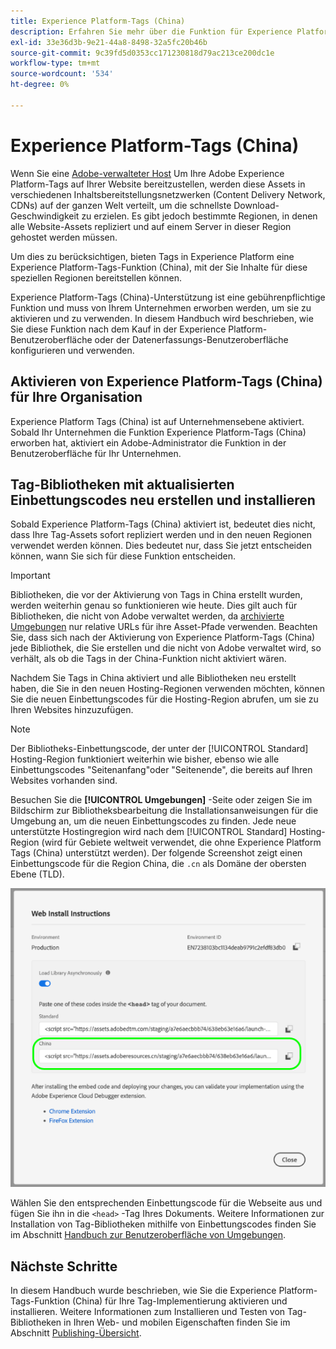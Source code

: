 ```yaml
---
title: Experience Platform-Tags (China)
description: Erfahren Sie mehr über die Funktion für Experience Platform-Tags (China) für Tags und wie Sie damit Ihre-Tags in mehreren geografischen Regionen bereitstellen können.
exl-id: 33e36d3b-9e21-44a8-8498-32a5fc20b46b
source-git-commit: 9c39fd5d0353cc171230818d79ac213ce200dc1e
workflow-type: tm+mt
source-wordcount: '534'
ht-degree: 0%

---
```


# Experience Platform-Tags (China)

Wenn Sie eine [Adobe-verwalteter Host](./hosts/managed-by-adobe-host.md) Um Ihre Adobe Experience Platform-Tags auf Ihrer Website bereitzustellen, werden diese Assets in verschiedenen Inhaltsbereitstellungsnetzwerken (Content Delivery Network, CDNs) auf der ganzen Welt verteilt, um die schnellste Download-Geschwindigkeit zu erzielen. Es gibt jedoch bestimmte Regionen, in denen alle Website-Assets repliziert und auf einem Server in dieser Region gehostet werden müssen.

Um dies zu berücksichtigen, bieten Tags in Experience Platform eine Experience Platform-Tags-Funktion (China), mit der Sie Inhalte für diese speziellen Regionen bereitstellen können.

Experience Platform-Tags (China)-Unterstützung ist eine gebührenpflichtige Funktion und muss von Ihrem Unternehmen erworben werden, um sie zu aktivieren und zu verwenden. In diesem Handbuch wird beschrieben, wie Sie diese Funktion nach dem Kauf in der Experience Platform-Benutzeroberfläche oder der Datenerfassungs-Benutzeroberfläche konfigurieren und verwenden.

## Aktivieren von Experience Platform-Tags (China) für Ihre Organisation

Experience Platform Tags (China) ist auf Unternehmensebene aktiviert. Sobald Ihr Unternehmen die Funktion Experience Platform-Tags (China) erworben hat, aktiviert ein Adobe-Administrator die Funktion in der Benutzeroberfläche für Ihr Unternehmen.

## Tag-Bibliotheken mit aktualisierten Einbettungscodes neu erstellen und installieren

Sobald Experience Platform-Tags (China) aktiviert ist, bedeutet dies nicht, dass Ihre Tag-Assets sofort repliziert werden und in den neuen Regionen verwendet werden können. Dies bedeutet nur, dass Sie jetzt entscheiden können, wann Sie sich für diese Funktion entscheiden.

>[!IMPORTANT]
>
>Bibliotheken, die vor der Aktivierung von Tags in China erstellt wurden, werden weiterhin genau so funktionieren wie heute. Dies gilt auch für Bibliotheken, die nicht von Adobe verwaltet werden, da [archivierte Umgebungen](./environments.md#archive) nur relative URLs für ihre Asset-Pfade verwenden. Beachten Sie, dass sich nach der Aktivierung von Experience Platform-Tags (China) jede Bibliothek, die Sie erstellen und die nicht von Adobe verwaltet wird, so verhält, als ob die Tags in der China-Funktion nicht aktiviert wären.

Nachdem Sie Tags in China aktiviert und alle Bibliotheken neu erstellt haben, die Sie in den neuen Hosting-Regionen verwenden möchten, können Sie die neuen Einbettungscodes für die Hosting-Region abrufen, um sie zu Ihren Websites hinzuzufügen.

>[!NOTE]
>
>Der Bibliotheks-Einbettungscode, der unter der [!UICONTROL Standard] Hosting-Region funktioniert weiterhin wie bisher, ebenso wie alle Einbettungscodes &quot;Seitenanfang&quot;oder &quot;Seitenende&quot;, die bereits auf Ihren Websites vorhanden sind.

Besuchen Sie die **[!UICONTROL Umgebungen]** -Seite oder zeigen Sie im Bildschirm zur Bibliotheksbearbeitung die Installationsanweisungen für die Umgebung an, um die neuen Einbettungscodes zu finden. Jede neue unterstützte Hostingregion wird nach dem [!UICONTROL Standard] Hosting-Region (wird für Gebiete weltweit verwendet, die ohne Experience Platform Tags (China) unterstützt werden). Der folgende Screenshot zeigt einen Einbettungscode für die Region China, die `.cn` als Domäne der obersten Ebene (TLD).

![Einbettungscode für die chinesische Region](../../images/ui/publishing/premium-cdn/embed-codes.png)

Wählen Sie den entsprechenden Einbettungscode für die Webseite aus und fügen Sie ihn in die `<head>` -Tag Ihres Dokuments. Weitere Informationen zur Installation von Tag-Bibliotheken mithilfe von Einbettungscodes finden Sie im Abschnitt [Handbuch zur Benutzeroberfläche von Umgebungen](./environments.md#installation).

## Nächste Schritte

In diesem Handbuch wurde beschrieben, wie Sie die Experience Platform-Tags-Funktion (China) für Ihre Tag-Implementierung aktivieren und installieren. Weitere Informationen zum Installieren und Testen von Tag-Bibliotheken in Ihren Web- und mobilen Eigenschaften finden Sie im Abschnitt [Publishing-Übersicht](./overview.md).
